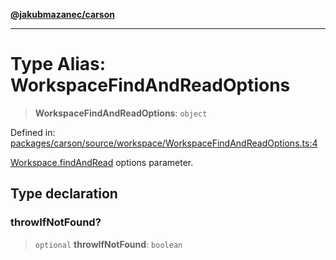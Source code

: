[**@jakubmazanec/carson**](../README.md)

---

# Type Alias: WorkspaceFindAndReadOptions

> **WorkspaceFindAndReadOptions**: `object`

Defined in:
[packages/carson/source/workspace/WorkspaceFindAndReadOptions.ts:4](https://github.com/jakubmazanec/tools/blob/4a8f82fa13ce52bb52e412e9ac98b543cce14fc2/packages/carson/source/workspace/WorkspaceFindAndReadOptions.ts#L4)

[Workspace.findAndRead](../classes/Workspace.md#findandread) options parameter.

## Type declaration

### throwIfNotFound?

> `optional` **throwIfNotFound**: `boolean`

